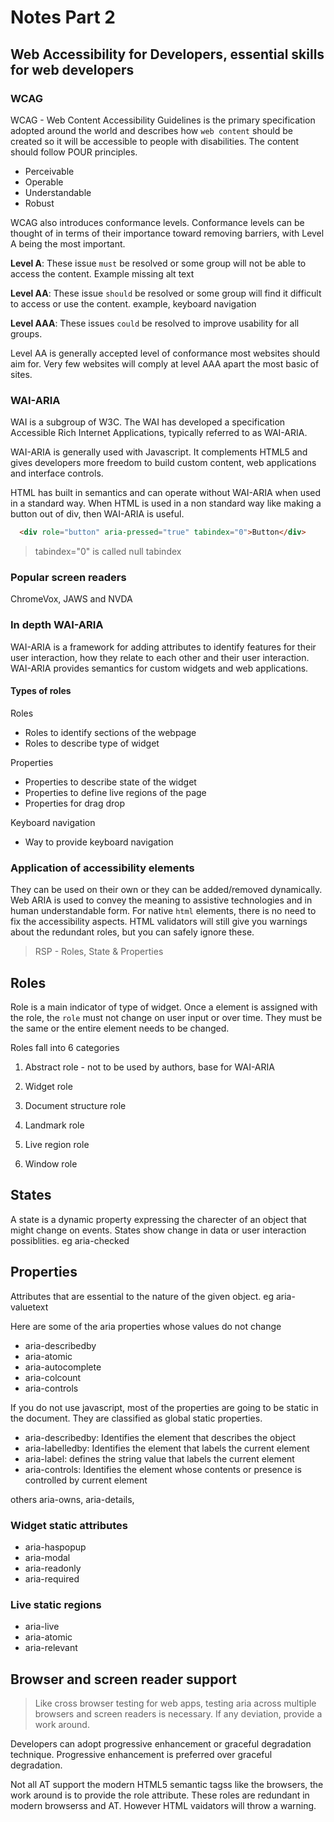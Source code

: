 # Notes Part 2

## Web Accessibility for Developers, essential skills for web developers

### WCAG

WCAG - Web Content Accessibility Guidelines is the primary specification adopted around the world and describes how `web content` should be created so it will be accessible to people with disabilities. The content should follow POUR principles.

- Perceivable
- Operable
- Understandable
- Robust

WCAG also introduces conformance levels. Conformance levels can be thought of in terms of their importance toward removing barriers, with  Level A being the most important.

**Level A**: These issue `must` be resolved or some group will not be able to access the content. Example missing alt text

**Level AA**: These issue `should` be resolved or some group will find it difficult to access or use the content. example, keyboard navigation

**Level AAA**: These issues `could` be resolved to improve usability for all groups.

Level AA is generally accepted level of conformance most websites should aim for. Very few websites will comply at level AAA apart the most basic of sites.

### WAI-ARIA

WAI is a subgroup of W3C. The WAI has developed a specification Accessible Rich Internet Applications, typically referred to as WAI-ARIA.

WAI-ARIA is generally used with Javascript. It complements HTML5 and gives developers more freedom to build custom content, web applications and interface controls.

HTML has built in semantics and can operate without WAI-ARIA when used in a standard way. When HTML is used in a non standard way like making a button out of div, then WAI-ARIA is useful.

```html
  <div role="button" aria-pressed="true" tabindex="0">Button</div>
```

> tabindex="0" is called null tabindex

### Popular screen readers

ChromeVox, JAWS and NVDA

### In depth WAI-ARIA

WAI-ARIA is a framework for adding attributes to identify features for their user interaction, how they relate to each other and their user interaction. WAI-ARIA provides semantics for custom widgets and web applications.

#### Types of roles

Roles

  - Roles to identify sections of the webpage
  - Roles to describe type of widget

Properties
  - Properties to describe state of the widget
  - Properties to define live regions of the page
  - Properties for drag drop

Keyboard navigation  

  - Way to provide keyboard navigation

### Application of accessibility elements

They can be used on their own or they can be added/removed dynamically. Web ARIA is used to convey the meaning to assistive technologies and in human understandable form. For native `html` elements, there is no need to fix the accessibility aspects. HTML validators will still give you warnings about the redundant roles, but you can safely ignore these.

> RSP - Roles, State & Properties

## Roles

Role is a main indicator of type of widget. Once a element is assigned with the role, the `role` must not change on user input or over time. They must be the same or the entire element needs to be changed.

Roles fall into 6 categories

1. Abstract role - not to be used by authors, base for WAI-ARIA

2. Widget role

3. Document structure role

4. Landmark role

5. Live region role

6. Window role

## States

A state is a dynamic property expressing the charecter of an object that might change on events. States show change in data or user interaction possiblities. eg aria-checked

## Properties

Attributes that are essential to the nature of the given object. eg aria-valuetext

Here are some of the aria properties whose values do not change

- aria-describedby
- aria-atomic
- aria-autocomplete
- aria-colcount
- aria-controls

If you do not use javascript, most of the properties are going to be static in the document. They are classified as global static properties.

- aria-describedby: Identifies the element that describes the object
- aria-labelledby: Identifies the element that labels the current element
- aria-label: defines the string value that labels the current element
- aria-controls: Identifies the element whose contents or presence is controlled by current element

others aria-owns, aria-details,

### Widget static attributes

- aria-haspopup
- aria-modal
- aria-readonly
- aria-required


### Live static regions

- aria-live
- aria-atomic
- aria-relevant

## Browser and screen reader support

> Like cross browser testing for web apps, testing aria across multiple browsers and screen readers is necessary. If any deviation, provide a work around.

Developers can adopt progressive enhancement or graceful degradation technique. Progressive enhancement is preferred over graceful degradation.

Not all AT support the modern HTML5 semantic tagss like the browsers, the work around is to provide the role attribute. These roles are redundant in modern browserss and AT. However HTML vaidators will throw a warning.

